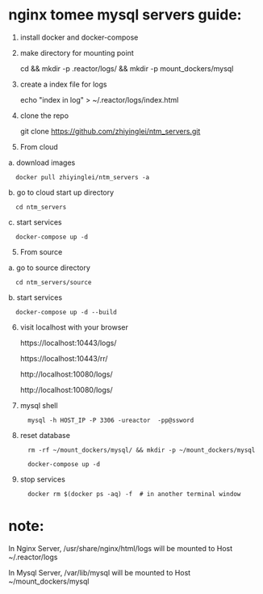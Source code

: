  

# nginx tomee mysql servers guide:

1. install docker and docker-compose

2. make directory for mounting point

      cd && mkdir -p .reactor/logs/ && mkdir -p mount_dockers/mysql
      
      

3. create a index file for logs 

      echo "index in log" > ~/.reactor/logs/index.html

4. clone the repo
 
      git clone https://github.com/zhiyinglei/ntm_servers.git

5. From cloud

 a. download images

      docker pull zhiyinglei/ntm_servers -a

 b. go to cloud start up directory 
 
      cd ntm_servers

 c. start services 

      docker-compose up -d
     
5. From source

 a. go to source directory
 
      cd ntm_servers/source

 b. start services 

      docker-compose up -d --build


6. visit localhost with your browser

   https://localhost:10443/logs/

   https://localhost:10443/rr/
   
   http://localhost:10080/logs/

   http://localhost:10080/logs/


7. mysql shell
   
         mysql -h HOST_IP -P 3306 -ureactor  -pp@ssword

8. reset database
    
         rm -rf ~/mount_dockers/mysql/ && mkdir -p ~/mount_dockers/mysql
    
         docker-compose up -d

9. stop services
    
         docker rm $(docker ps -aq) -f  # in another terminal window


# note: 

   In Nginx Server, /usr/share/nginx/html/logs will be mounted to Host ~/.reactor/logs
   
   In Mysql Server, /var/lib/mysql will be mounted to Host ~/mount_dockers/mysql
